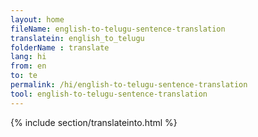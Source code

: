 ```yaml
---
layout: home
fileName: english-to-telugu-sentence-translation
translatein: english_to_telugu
folderName : translate
lang: hi
from: en
to: te
permalink: /hi/english-to-telugu-sentence-translation
tool: english-to-telugu-sentence-translation
---
```

{% include section/translateinto.html %}